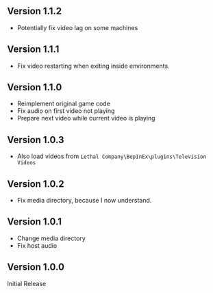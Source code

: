## Version 1.1.2

- Potentially fix video lag on some machines

## Version 1.1.1

- Fix video restarting when exiting inside environments.

## Version 1.1.0

- Reimplement original game code
- Fix audio on first video not playing
- Prepare next video while current video is playing

## Version 1.0.3

- Also load videos from `Lethal Company\BepInEx\plugins\Television Videos`

## Version 1.0.2

- Fix media directory, because I now understand.

## Version 1.0.1

- Change media directory
- Fix host audio

## Version 1.0.0

Initial Release
